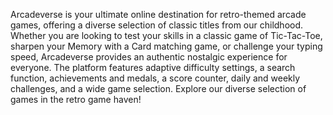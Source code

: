 Arcadeverse is your ultimate online destination for retro-themed arcade games, offering a diverse selection of classic titles from our childhood. Whether you are looking to test your skills in a classic game of Tic-Tac-Toe, sharpen your Memory with a Card matching game, or challenge your typing speed, Arcadeverse provides an authentic nostalgic experience for everyone. The platform features adaptive difficulty settings, a search function, achievements and medals, a score counter, daily and weekly challenges, and a wide game selection. Explore our diverse selection of games in the retro game haven! 

